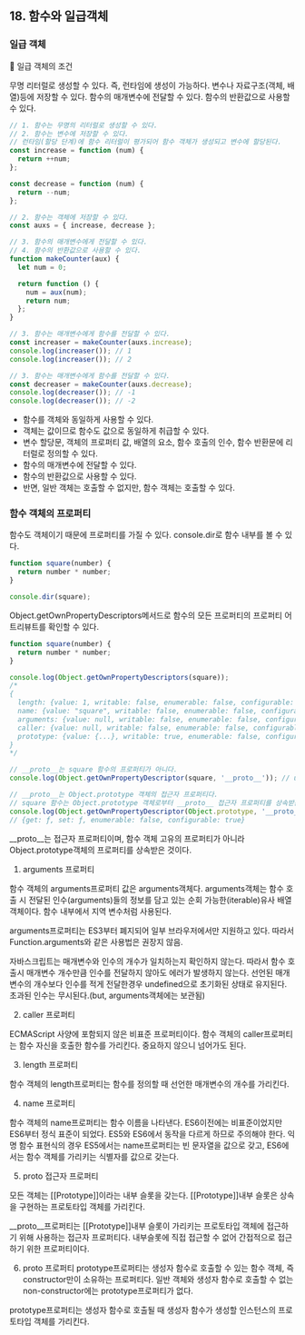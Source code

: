## 18. 함수와 일급객체

### 일급 객체

 📍 일급 객체의 조건

  무명 리터럴로 생성할 수 있다. 즉, 런타임에 생성이 가능하다.
  변수나 자료구조(객체, 배열)등에 저장할 수 있다.
  함수의 매개변수에 전달할 수 있다.
  함수의 반환값으로 사용할 수 있다.


```javascript
// 1. 함수는 무명의 리터럴로 생성할 수 있다.
// 2. 함수는 변수에 저장할 수 있다.
// 런타임(할당 단계)에 함수 리터럴이 평가되어 함수 객체가 생성되고 변수에 할당된다.
const increase = function (num) {
  return ++num;
};

const decrease = function (num) {
  return --num;
};

// 2. 함수는 객체에 저장할 수 있다.
const auxs = { increase, decrease };

// 3. 함수의 매개변수에게 전달할 수 있다.
// 4. 함수의 반환값으로 사용할 수 있다.
function makeCounter(aux) {
  let num = 0;

  return function () {
    num = aux(num);
    return num;
  };
}

// 3. 함수는 매개변수에게 함수를 전달할 수 있다.
const increaser = makeCounter(auxs.increase);
console.log(increaser()); // 1
console.log(increaser()); // 2

// 3. 함수는 매개변수에게 함수를 전달할 수 있다.
const decreaser = makeCounter(auxs.decrease);
console.log(decreaser()); // -1
console.log(decreaser()); // -2
```

- 함수를 객체와 동일하게 사용할 수 있다.
- 객체는 값이므로 함수도 값으로 동일하게 취급할 수 있다.
- 변수 할당문, 객체의 프로퍼티 값, 배열의 요소, 함수 호출의 인수, 함수 반환문에 리터럴로 정의할 수 있다.
- 함수의 매개변수에 전달할 수 있다.
- 함수의 반환값으로 사용할 수 있다.
- 반면, 일반 객체는 호출할 수 없지만, 함수 객체는 호출할 수 있다.

### 함수 객체의 프로퍼티

함수도 객체이기 때문에 프로퍼티를 가질 수 있다.
console.dir로 함수 내부를 볼 수 있다.
```javascript
function square(number) {
  return number * number;
}

console.dir(square);
```
Object.getOwnPropertyDescriptors메서드로 함수의 모든 프로퍼티의 프로퍼티 어트리뷰트를 확인할 수 있다.

```javascript
function square(number) {
  return number * number;
}

console.log(Object.getOwnPropertyDescriptors(square));
/*
{
  length: {value: 1, writable: false, enumerable: false, configurable: true},
  name: {value: "square", writable: false, enumerable: false, configurable: true},
  arguments: {value: null, writable: false, enumerable: false, configurable: false},
  caller: {value: null, writable: false, enumerable: false, configurable: false},
  prototype: {value: {...}, writable: true, enumerable: false, configurable: false}
}
*/

// __proto__는 square 함수의 프로퍼티가 아니다.
console.log(Object.getOwnPropertyDescriptor(square, '__proto__')); // undefined

// __proto__는 Object.prototype 객체의 접근자 프로퍼티다.
// square 함수는 Object.prototype 객체로부터 __proto__ 접근자 프로퍼티를 상속받는다.
console.log(Object.getOwnPropertyDescriptor(Object.prototype, '__proto__'));
// {get: ƒ, set: ƒ, enumerable: false, configurable: true}
```

__proto__는 접근자 프로퍼티이며, 함수 객체 고유의 프로퍼티가 아니라 Object.prototype객체의 프로퍼티를 상속받은 것이다.

1. arguments 프로퍼티

함수 객체의 arguments프로퍼티 값은 arguments객체다.
arguments객체는 함수 호출 시 전달된 인수(arguments)들의 정보를 담고 있는 순회 가능한(iterable)유사 배열 객체이다.
함수 내부에서 지역 변수처럼 사용된다.

arguments프로퍼티는 ES3부터 폐지되어 일부 브라우저에서만 지원하고 있다.
따라서 Function.arguments와 같은 사용법은 권장지 않음.

자바스크립트는 매개변수와 인수의 개수가 일치하는지 확인하지 않는다. 따라서 함수 호출시 매개변수 개수만큼 인수를 전달하지 않아도 에러가 발생하지 않는다.
선언된 매개변수의 개수보다 인수를 적게 전달한경우 undefined으로 초기화된 상태로 유지된다.
초과된 인수는 무시된다.(but, arguments객체에는 보관됨)

2. caller 프로퍼티

ECMAScript 사양에 포함되지 않은 비표준 프로퍼티이다.
함수 객체의 caller프로퍼티는 함수 자신을 호출한 함수를 가리킨다.
중요하지 않으니 넘어가도 된다.

3. length 프로퍼티

함수 객체의 length프로퍼티는 함수를 정의할 때 선언한 매개변수의 개수를 가리킨다.

4. name 프로퍼티 

함수 객체의 name프로퍼티는 함수 이름을 나타낸다.
ES6이전에는 비표준이었지만 ES6부터 정식 표준이 되었다.
ES5와 ES6에서 동작을 다르게 하므로 주의해야 한다.
익명 함수 표현식의 경우 ES5에서는 name프로퍼티는 빈 문자열을 값으로 갖고,
ES6에서는 함수 객체를 가리키는 식별자를 값으로 갖는다.

5. proto 접근자 프로퍼티

모든 객체는 [[Prototype]]이라는 내부 슬롯을 갖는다.
[[Prototype]]내부 슬롯은 상속을 구현하는 프로토타입 객체를 가리킨다.

__proto__프로퍼티는 [[Prototype]]내부 슬롯이 가리키는 프로토타입 객체에 접근하기 위해 사용하는 접근자 프로퍼티다. 내부슬롯에 직접 접근할 수 없어 간접적으로 접근하기 위한 프로퍼티이다.

6. proto 프로퍼티 
prototype프로퍼티는 생성자 함수로 호출할 수 있는 함수 객체, 즉 constructor만이 소유하는 프로퍼티다.
일반 객체와 생성자 함수로 호출할 수 없는 non-constructor에는 prototype프로퍼티가 없다.

prototype프로퍼티는 생성자 함수로 호출될 때 생성자 함수가 생성할 인스턴스의 프로토타입 객체를 가리킨다.
